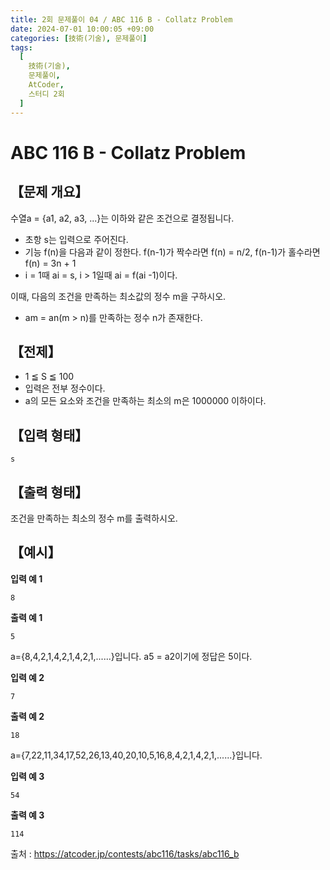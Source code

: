 ```yaml
---
title: 2회 문제풀이 04 / ABC 116 B - Collatz Problem
date: 2024-07-01 10:00:05 +09:00
categories: [技術(기술), 문제풀이]
tags:
  [
    技術(기술),
    문제풀이,
    AtCoder,
    스터디 2회
  ]
---
```

# ABC 116 B - Collatz Problem
## 【문제 개요】
수열a = {a1, a2, a3, ...}는 이하와 같은 조건으로 결정됩니다.
- 초항 s는 입력으로 주어진다.
- 기능 f(n)을 다음과 같이 정한다. f(n-1)가 짝수라면 f(n) = n/2, f(n-1)가 홀수라면 f(n) = 3n + 1
- i = 1때  ai = s, i > 1일때 ai = f(ai -1)이다.

이때, 다음의 조건을 만족하는 최소값의 정수 m을 구하시오.
- am = an(m > n)를 만족하는 정수 n가 존재한다.


## 【전제】
- 1 ≦ S ≦ 100
- 입력은 전부 정수이다.
- a의 모든 요소와 조건을 만족하는 최소의 m은 1000000 이하이다.

## 【입력 형태】
```
s
```

## 【출력 형태】
조건을 만족하는 최소의 정수 m를 출력하시오.

## 【예시】

**입력 예 1**

```
8
```

**출력 예 1**

```
5
```
a={8,4,2,1,4,2,1,4,2,1,......}입니다. a5 = a2이기에 정답은 5이다.

**입력 예 2**

```
7
```

**출력 예 2**

```
18
```
a={7,22,11,34,17,52,26,13,40,20,10,5,16,8,4,2,1,4,2,1,......}입니다.

**입력 예 3**

```
54
```

**출력 예 3**

```
114
```

출처 : <a href="https://atcoder.jp/contests/abc116/tasks/abc116_b">https://atcoder.jp/contests/abc116/tasks/abc116_b</a> 